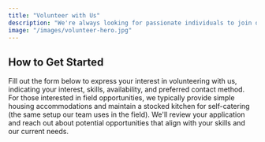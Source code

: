 ```yaml
---
title: "Volunteer with Us"
description: "We're always looking for passionate individuals to join our mission of supporting technology solutions for communities worldwide. Whatever your current skills, there's a place for you on our team. "
image: "/images/volunteer-hero.jpg"
---
```


## How to Get Started

Fill out the form below to express your interest in volunteering with us, indicating your interest, skills, availability, and preferred contact method. For those interested in field opportunities, we typically provide simple housing accommodations and maintain a stocked kitchen for self-catering (the same setup our team uses in the field). We'll review your application and reach out about potential opportunities that align with your skills and our current needs.
